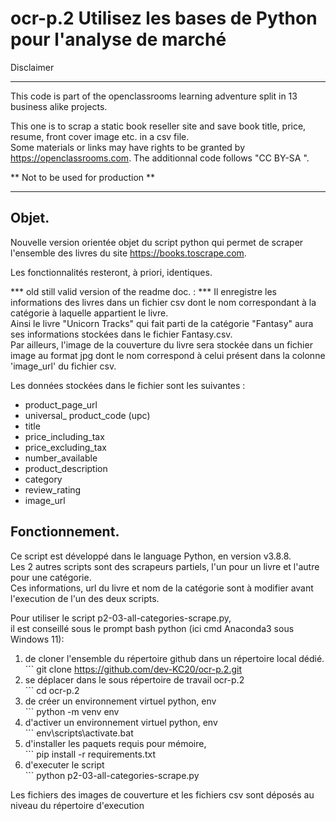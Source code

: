 # ocr-p.2 Utilisez les bases de Python pour l'analyse de marché

Disclaimer

---

This code is part of the openclassrooms learning adventure split in 13 business alike projects.  
  
  
This one is to scrap a static book reseller site and save book title, price, resume, front cover image etc. in a csv file.  
Some materials or links may have rights to be granted by https://openclassrooms.com. 
The additionnal code follows "CC BY-SA ".
  
** Not to be used for production **  


---
## Objet.  
  
Nouvelle version orientée objet du script python qui permet de scraper l'ensemble des livres du site https://books.toscrape.com.  


Les fonctionnalités resteront, à priori, identiques.

*** old still valid version of the readme doc. : ***
Il enregistre les informations des livres dans un fichier csv dont le nom correspondant à la catégorie à laquelle appartient le livre.  
Ainsi le livre "Unicorn Tracks" qui fait parti de la catégorie "Fantasy" aura ses informations stockées dans le fichier Fantasy.csv.  
Par ailleurs, l'image de la couverture du livre sera stockée dans un fichier image au format jpg dont le nom correspond à celui présent dans la colonne 'image_url' du fichier csv.  

  
Les données stockées dans le fichier sont les suivantes :  

* product_page_url
* universal_ product_code (upc)
* title
* price_including_tax
* price_excluding_tax
* number_available
* product_description
* category
* review_rating
* image_url


## Fonctionnement.

Ce script est développé dans le language Python, en version v3.8.8.  
Les 2 autres scripts sont des scrapeurs partiels, l'un pour un livre et l'autre pour une catégorie.   
Ces informations, url du livre et nom de la catégorie sont à modifier avant l'execution de l'un des deux scripts.  
  

Pour utiliser le script p2-03-all-categories-scrape.py,   
il est conseillé sous le prompt bash python (ici cmd Anaconda3 sous Windows 11):  
1. de cloner l'ensemble du répertoire github dans un répertoire local dédié.  
        ``` git clone https://github.com/dev-KC20/ocr-p.2.git  
2. se déplacer dans le sous répertoire de travail ocr-p.2  
        ``` cd ocr-p.2  
3. de créer un environnement virtuel python, env  
        ``` python -m venv env  
4. d'activer un environnement virtuel python, env  
        ``` env\scripts\activate.bat  
5. d'installer les paquets requis pour mémoire,   
        ``` pip install -r requirements.txt  
6. d'executer le script  
        ``` python p2-03-all-categories-scrape.py    
  
Les fichiers des images de couverture et les fichiers csv sont déposés au niveau du répertoire d'execution    




